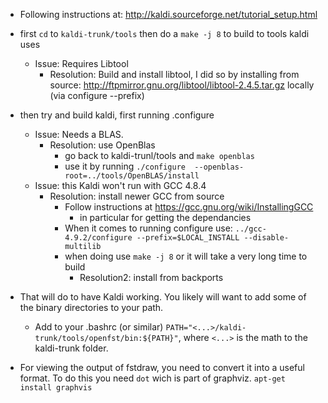 ---
---
 - Following instructions at: http://kaldi.sourceforge.net/tutorial_setup.html

 - first `cd` to `kaldi-trunk/tools` then do a `make -j 8` to build to tools kaldi uses
	- Issue: Requires Libtool
		- Resolution: Build and install libtool, I did so by installing from source: http://ftpmirror.gnu.org/libtool/libtool-2.4.5.tar.gz locally (via configure --prefix)
 - then try and build kaldi, first running .configure
	- Issue: Needs a BLAS.
		- Resolution: use OpenBlas
			- go back to kaldi-trunl/tools and `make openblas` 
			- use it by running `./configure  --openblas-root=../tools/OpenBLAS/install`
	- Issue: this Kaldi won&apos;t run with GCC 4.8.4
		- Resolution: install newer GCC from source
			- Follow instructions at https://gcc.gnu.org/wiki/InstallingGCC
				- in particular for getting the dependancies
			- When it comes to running configure use: `../gcc-4.9.2/configure --prefix=$LOCAL_INSTALL --disable-multilib`
			- when doing use `make -j 8` or it will take a very long time to build
                - Resolution2: install from backports


 - That will do to have Kaldi working. You likely will want to add some of the binary directories to your path.
      - Add to your .bashrc (or similar) `PATH="<...>/kaldi-trunk/tools/openfst/bin:${PATH}"`, where `<...>` is the math to the kaldi-trunk folder.

 - For viewing the output of fstdraw, you need to convert it into a useful format. To do this you need `dot` wich is part of graphviz. `apt-get install graphvis`


